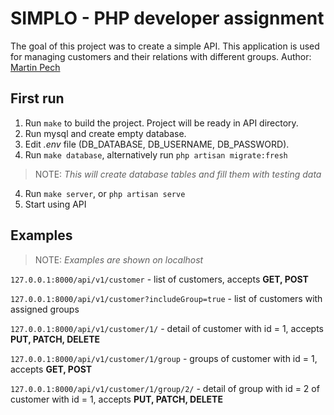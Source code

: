 # SIMPLO - PHP developer assignment
The goal of this project was to create a simple API. This application is used for managing customers and their relations with different groups.
Author: [Martin Pech](https://mpech.net/developer)

## First run
1) Run `make` to build the project. Project will be ready in API directory.
2) Run mysql and create empty database. 
3) Edit *.env* file (DB_DATABASE, DB_USERNAME, DB_PASSWORD).
4) Run `make database`, alternatively run `php artisan migrate:fresh`
> NOTE: *This will create database tables and fill them with testing data*
4) Run `make server`, or `php artisan serve`
5) Start using API 

## Examples
> NOTE: *Examples are shown on localhost*

`127.0.0.1:8000/api/v1/customer` - list of customers, accepts **GET, POST**

`127.0.0.1:8000/api/v1/customer?includeGroup=true` - list of customers with assigned groups

`127.0.0.1:8000/api/v1/customer/1/` - detail of customer with id = 1, accepts **PUT, PATCH, DELETE**

`127.0.0.1:8000/api/v1/customer/1/group` - groups of customer with id = 1, accepts **GET, POST**

`127.0.0.1:8000/api/v1/customer/1/group/2/` - detail of group with id = 2 of customer with id = 1, accepts **PUT, PATCH, DELETE**
